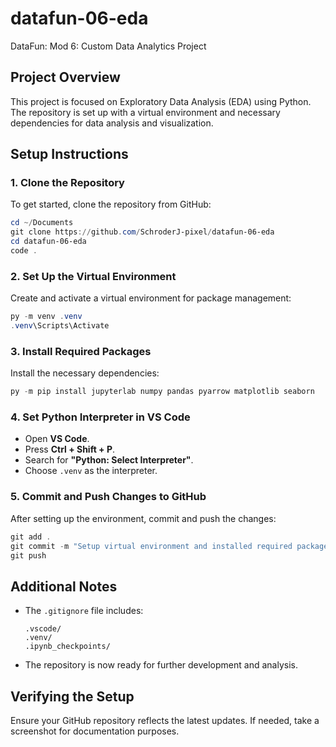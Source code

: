 # datafun-06-eda
DataFun: Mod 6: Custom Data Analytics Project

## Project Overview
This project is focused on Exploratory Data Analysis (EDA) using Python. The repository is set up with a virtual environment and necessary dependencies for data analysis and visualization.

## Setup Instructions

### 1. Clone the Repository
To get started, clone the repository from GitHub:
```powershell
cd ~/Documents
git clone https://github.com/SchroderJ-pixel/datafun-06-eda
cd datafun-06-eda
code .
```

### 2. Set Up the Virtual Environment
Create and activate a virtual environment for package management:
```powershell
py -m venv .venv
.venv\Scripts\Activate
```

### 3. Install Required Packages
Install the necessary dependencies:
```powershell
py -m pip install jupyterlab numpy pandas pyarrow matplotlib seaborn
```

### 4. Set Python Interpreter in VS Code
- Open **VS Code**.
- Press **Ctrl + Shift + P**.
- Search for **"Python: Select Interpreter"**.
- Choose `.venv` as the interpreter.

### 5. Commit and Push Changes to GitHub
After setting up the environment, commit and push the changes:
```powershell
git add .
git commit -m "Setup virtual environment and installed required packages"
git push
```

## Additional Notes
- The `.gitignore` file includes:
  ```
  .vscode/
  .venv/
  .ipynb_checkpoints/
  ```
- The repository is now ready for further development and analysis.

## Verifying the Setup
Ensure your GitHub repository reflects the latest updates. If needed, take a screenshot for documentation purposes.

